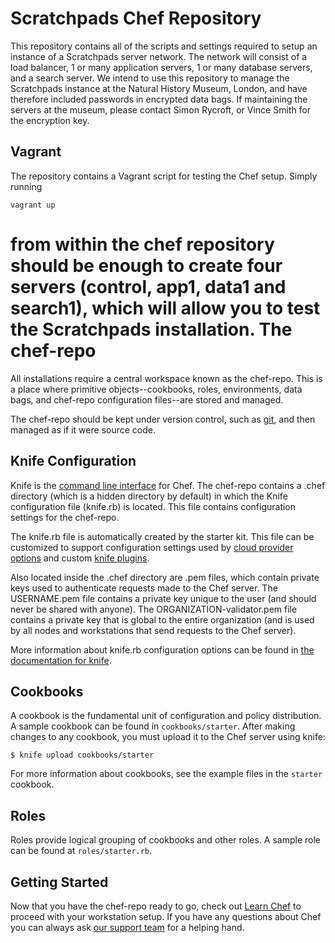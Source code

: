 Scratchpads Chef Repository
===========================
This repository contains all of the scripts and settings required to setup an 
instance of a Scratchpads server network. The network will consist of a load 
balancer, 1 or many application servers, 1 or many database servers, and a 
search server. We intend to use this repository to manage the Scratchpads 
instance at the Natural History Museum, London, and have therefore included 
passwords in encrypted data bags. If maintaining the servers at the museum, 
please contact Simon Rycroft, or Vince Smith for the encryption key.

Vagrant
-------
The repository contains a Vagrant script for testing the Chef setup. Simply 
running

    vagrant up

from within the chef repository should be enough to create four servers 
(control, app1, data1 and search1), which will allow you to test the 
Scratchpads installation.
The chef-repo
===============
All installations require a central workspace known as the chef-repo. This is a 
place where primitive objects--cookbooks, roles, environments, data bags, and 
chef-repo configuration files--are stored and managed.

The chef-repo should be kept under version control, such as 
[git](http://git-scm.org), and then managed as if it were source code.

Knife Configuration
-------------------
Knife is the [command line interface](https://docs.chef.io/knife.html) for 
Chef. The chef-repo contains a .chef directory (which is a hidden directory by 
default) in which the Knife configuration file (knife.rb) is located. This file 
contains configuration settings for the chef-repo.

The knife.rb file is automatically created by the starter kit. This file can be 
customized to support configuration settings used by [cloud provider 
options](https://docs.chef.io/plugin_knife.html) and custom [knife 
plugins](https://docs.chef.io/plugin_knife_custom.html).

Also located inside the .chef directory are .pem files, which contain private 
keys used to authenticate requests made to the Chef server. The USERNAME.pem 
file contains a private key unique to the user (and should never be shared with 
anyone). The ORGANIZATION-validator.pem file contains a private key that is 
global to the entire organization (and is used by all nodes and workstations 
that send requests to the Chef server).

More information about knife.rb configuration options can be found in [the 
documentation for knife](https://docs.chef.io/config_rb_knife.html).

Cookbooks
---------
A cookbook is the fundamental unit of configuration and policy distribution. A 
sample cookbook can be found in `cookbooks/starter`. After making changes to 
any cookbook, you must upload it to the Chef server using knife:

    $ knife upload cookbooks/starter

For more information about cookbooks, see the example files in the `starter` 
cookbook.

Roles
-----
Roles provide logical grouping of cookbooks and other roles. A sample role can 
be found at `roles/starter.rb`.

Getting Started
-------------------------
Now that you have the chef-repo ready to go, check out [Learn 
Chef](https://learn.chef.io/) to proceed with your workstation setup. If you 
have any questions about Chef you can always ask [our support 
team](https://www.chef.io/support/) for a helping hand.
